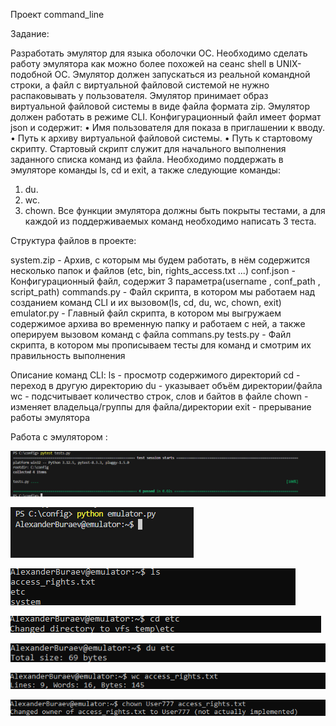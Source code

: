 Проект command_line

Задание:

Разработать эмулятор для языка оболочки ОС. Необходимо сделать работу
эмулятора как можно более похожей на сеанс shell в UNIX-подобной ОС.
Эмулятор должен запускаться из реальной командной строки, а файл с
виртуальной файловой системой не нужно распаковывать у пользователя.
Эмулятор принимает образ виртуальной файловой системы в виде файла формата
zip. Эмулятор должен работать в режиме CLI.
Конфигурационный файл имеет формат json и содержит:
• Имя пользователя для показа в приглашении к вводу.
• Путь к архиву виртуальной файловой системы.
• Путь к стартовому скрипту.
Стартовый скрипт служит для начального выполнения заданного списка
команд из файла.
Необходимо поддержать в эмуляторе команды ls, cd и exit, а также
следующие команды:
1. du.
2. wc.
3. chown.
Все функции эмулятора должны быть покрыты тестами, а для каждой из
поддерживаемых команд необходимо написать 3 теста.

Структура файлов в проекте:

system.zip - Архив, с которым мы будем работать, в нём содержится несколько папок и файлов (etc, bin, rights_access.txt ...)
conf.json - Конфигурационный файл, содержит 3 параметра(username , conf_path , script_path)
commands.py - Файл скрипта, в котором мы работаем над созданием команд CLI и их вызовом(ls, cd, du, wc, chown, exit)
emulator.py - Главный файл скрипта, в котором мы выгружаем содержимое архива во временную папку и работаем с ней, а также оперируем вызовом команд с файла commans.py
tests.py - Файл скрипта, в котором мы прописываем тесты для команд и смотрим их правильность выполнения

Описание команд CLI:
ls - просмотр содержимого директорий
cd - переход в другую директорию
du - указывает объём директории/файла
wc - подсчитывает количество строк, слов и байтов в файле
chown - изменяет владельца/группы для файла/директории
exit - прерывание работы эмулятора

Работа с эмулятором : 

![Image alt1](https://github.com/sanyochek58/emulator_cli/blob/main/pics/Snimok_ekrana_2024-10-24_000532.png)

![Image alt2](https://github.com/sanyochek58/emulator_cli/blob/main/pics/Snimok_ekrana_2024-10-31_025329.png)

![Image alt3](https://github.com/sanyochek58/emulator_cli/blob/main/pics/Snimok_ekrana_2024-10-31_031559.png)

![Image alt4](https://github.com/sanyochek58/emulator_cli/blob/main/pics/Snimok_ekrana_2024-10-31_031616.png)

![Image alt5](https://github.com/sanyochek58/emulator_cli/blob/main/pics/Snimok_ekrana_2024-10-31_031707.png)

![Image alt6](https://github.com/sanyochek58/emulator_cli/blob/main/pics/Snimok_ekrana_2024-10-31_031743.png)

![Image alt7](https://github.com/sanyochek58/emulator_cli/blob/main/pics/Snimok_ekrana_2024-10-31_031810.png)





